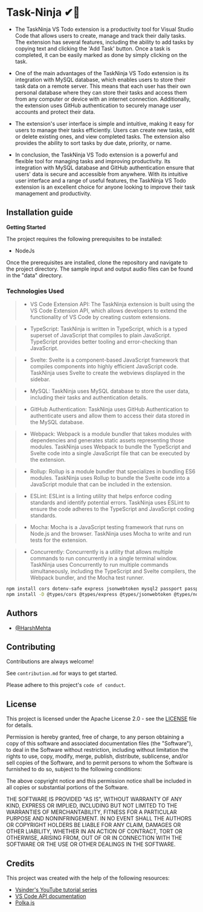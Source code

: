 # Task-Ninja  ✔🥷

- The TaskNinja VS Todo extension is a productivity tool for Visual Studio Code that allows users to create, manage and track their daily tasks. The extension has several features, including the ability to add tasks by copying text and clicking the 'Add Task' button. Once a task is completed, it can be easily marked as done by simply clicking on the task.

- One of the main advantages of the TaskNinja VS Todo extension is its integration with MySQL database, which enables users to store their task data on a remote server. This means that each user has their own personal database where they can store their tasks and access them from any computer or device with an internet connection. Additionally, the extension uses GitHub authentication to securely manage user accounts and protect their data.

- The extension's user interface is simple and intuitive, making it easy for users to manage their tasks efficiently. Users can create new tasks, edit or delete existing ones, and view completed tasks. The extension also provides the ability to sort tasks by due date, priority, or name.

- In conclusion, the TaskNinja VS Todo extension is a powerful and flexible tool for managing tasks and improving productivity. Its integration with MySQL database and GitHub authentication ensure that users' data is secure and accessible from anywhere. With its intuitive user interface and a range of useful features, the TaskNinja VS Todo extension is an excellent choice for anyone looking to improve their task management and productivity.







## Installation guide

**Getting Started**

The project requires the following prerequisites to be installed:

- NodeJs

Once the prerequisites are installed, clone the repository and navigate to the project directory. The sample input and output audio files can be found in the "data" directory.

### Technologies Used

> - VS Code Extension API: 
    The TaskNinja extension is built using the VS Code Extension API, which allows developers to extend the functionality of VS Code by creating custom extensions.

> - TypeScript: 
    TaskNinja is written in TypeScript, which is a typed superset of JavaScript that compiles to plain JavaScript. TypeScript provides better tooling and error-checking than JavaScript.

> - Svelte: 
    Svelte is a component-based JavaScript framework that compiles components into highly efficient JavaScript code. TaskNinja uses Svelte to create the webviews displayed in the sidebar.

> - MySQL: 
    TaskNinja uses MySQL database to store the user data, including their tasks and authentication details.

> - GitHub Authentication: 
    TaskNinja uses GitHub Authentication to authenticate users and allow them to access their data stored in the MySQL database.

> - Webpack: 
    Webpack is a module bundler that takes modules with dependencies and generates static assets representing those modules. TaskNinja uses Webpack to bundle the TypeScript and Svelte code into a single JavaScript file that can be executed by the extension.

> - Rollup: 
    Rollup is a module bundler that specializes in bundling ES6 modules. TaskNinja uses Rollup to bundle the Svelte code into a JavaScript module that can be included in the extension.

> - ESLint: 
    ESLint is a linting utility that helps enforce coding standards and identify potential errors. TaskNinja uses ESLint to ensure the code adheres to the TypeScript and JavaScript coding standards.

> - Mocha: 
    Mocha is a JavaScript testing framework that runs on Node.js and the browser. TaskNinja uses Mocha to write and run tests for the extension.

> - Concurrently: 
    Concurrently is a utility that allows multiple commands to run concurrently in a single terminal window. TaskNinja uses Concurrently to run multiple commands simultaneously, including the TypeScript and Svelte compilers, the Webpack bundler, and the Mocha test runner.

    
```bash
npm install cors dotenv-safe express jsonwebtoken mysql2 passport passport-github reflect-metadata typeorm
npm install -D @types/cors @types/express @types/jsonwebtoken @types/node @types/passport @types/passport-github nodemon typescript
```
## Authors

- [@HarshMehta](https://github.com/harsh-2O)



## Contributing

Contributions are always welcome!

See `contribution.md` for ways to get started.

Please adhere to this project's `code of conduct`.


## License

This project is licensed under the Apache License 2.0 - see the [LICENSE](LICENSE) file for details.

Permission is hereby granted, free of charge, to any person obtaining a copy
of this software and associated documentation files (the "Software"), to deal
in the Software without restriction, including without limitation the rights
to use, copy, modify, merge, publish, distribute, sublicense, and/or sell
copies of the Software, and to permit persons to whom the Software is
furnished to do so, subject to the following conditions:

The above copyright notice and this permission notice shall be included in all
copies or substantial portions of the Software.

THE SOFTWARE IS PROVIDED "AS IS", WITHOUT WARRANTY OF ANY KIND, EXPRESS OR
IMPLIED, INCLUDING BUT NOT LIMITED TO THE WARRANTIES OF MERCHANTABILITY,
FITNESS FOR A PARTICULAR PURPOSE AND NONINFRINGEMENT. IN NO EVENT SHALL THE
AUTHORS OR COPYRIGHT HOLDERS BE LIABLE FOR ANY CLAIM, DAMAGES OR OTHER
LIABILITY, WHETHER IN AN ACTION OF CONTRACT, TORT OR OTHERWISE, ARISING FROM,
OUT OF OR IN CONNECTION WITH THE SOFTWARE OR THE USE OR OTHER DEALINGS IN THE
SOFTWARE.
## Credits

This project was created with the help of the following resources:

- [Vsinder's YouTube tutorial series](https://www.youtube.com/@bawad)
- [VS Code API documentation](https://code.visualstudio.com/api)
- [Polka.js](https://github.com/lukeed/polka)
 



